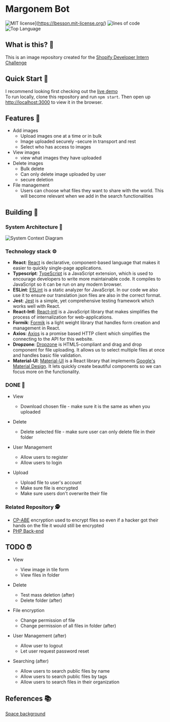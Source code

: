 # Margonem Bot

![MIT license](https://img.shields.io/github/license/Bex0n/margonem-autoe2-bot?style=for-the-badge)](https://lbesson.mit-license.org/)
![lines of code](https://img.shields.io/tokei/lines/github/Bex0n/margonem-autoe2-bot?style=for-the-badge)
![Top Language](https://img.shields.io/github/languages/top/Bex0n/margonem-autoe2-bot?style=for-the-badge)

## What is this? 🤔

This is an image repository created for
the [Shopify Developer Intern Challenge](https://docs.google.com/document/d/1ZKRywXQLZWOqVOHC4JkF3LqdpO3Llpfk_CkZPR8bjak)

## Quick Start :rocket:

I recommend looking first checking out the [live demo](https://abdullaharif.tech/image_repository) \
To run locally, clone this repository and run `npm start`. Then open up [http://localhost:3000](http://localhost:3000) to view it in the browser.

## Features :eyes:

* Add images
    * Upload images one at a time or in bulk
    * Image uploaded securely -secure in transport and rest
    * Select who has access to images
* View images
    * view what images they have uploaded
* Delete images
    * Bulk delete
    * Can only delete image uploaded by user
    * secure deletion
* File management
    * Users can choose what files they want to share with the world. This will become relevant when we add in the search functionalities

## Building :construction:

### System Architecture :european_castle:

![System Context Diagram](https://i.imgur.com/edeuHA6.png)

### Technology stack :gear:

* **React**: [React](https://reactjs.org/) is declarative, component-based language that makes it easier to quickly single-page applications.
* **Typescript**: [TypeScript](https://www.typescriptlang.org/) is a JavaScript extension, which is used to encourage developers to write more maintainable code. It compiles to JavaScript so it can be run on any modern browser.
* **ESLint**: [ESLint](https://eslint.org/) is a static analyzer for JavaScript. In our code we also use it to ensure our translation json files are also in the correct format.
* **Jest**: [Jest](https://jestjs.io/) is a simple, yet comprehensive testing framework which works well with React.
* **React-Intl**: [React-intl](https://formatjs.io/docs/react-intl/) is a JavaScript library that makes simplifies the process of internalization for web-applications.
* **Formik**: [Formik](https://formik.org/docs/overview) is a light weight library that handles form creation and management in React.
* **Axios**: [Axios](https://axios-http.com/) is a promise based HTTP client which simplifies the connecting to the API for this website.
* **Dropzone**: [Dropzone](https://react-dropzone.js.org/) is HTML5-compliant and drag and drop component for file uploading. It allows us to select multiple files at once and handles basic file validation.
* **Material-UI**: [Material-UI](https://material-ui.com/) is a React library that implements [Google's Material Design](https://material.io/design). It lets quickly create beautiful components so we can focus more on the functionality.

### DONE :star2:

* View
    * Download chosen file - make sure it is the same as when you uploaded

* Delete
    * Delete selected file - make sure user can only delete file in their folder

* User Management
    * Allow users to register
    * Allow users to login

* Upload
    * Upload file to user's account
    * Make sure file is encrypted
    * Make sure users don't overwrite their file

### Related Repository :detective:

* [CP-ABE](https://github.com/Aarif123456/mCP-ABE_API/tree/cpabe) encryption used to encrypt files so even if a hacker got their hands on the file it would still be encrypted
* [PHP Back-end](https://github.com/Aarif123456/image_repository_api)

## TODO :alarm_clock:

* View
    * View image in tile form
    * View files in folder

* Delete
    * Test mass deletion (after)
    * Delete folder (after)

* File encryption
    * Change permission of file
    * Change permission of all files in folder (after)

* User Management (after)
    * Allow user to logout
    * Let user request password reset

* Searching (after)
    * Allow users to search public files by name
    * Allow users to search public files by tags
    * Allow users to search files in their organization

## References :books:

[Space background](https://wallpaperaccess.com/4k-space)
